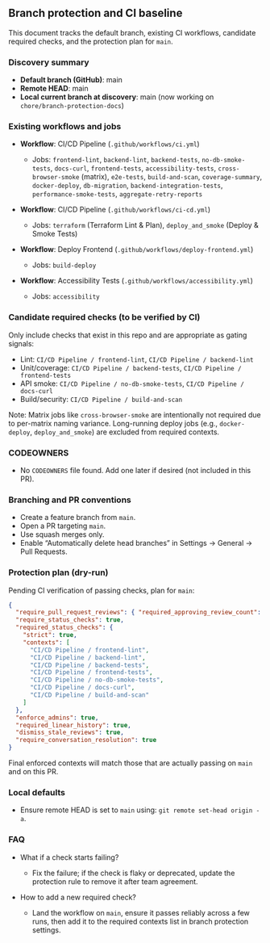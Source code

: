 ## Branch protection and CI baseline

This document tracks the default branch, existing CI workflows, candidate required checks, and the protection plan for `main`.

### Discovery summary

- **Default branch (GitHub)**: main
- **Remote HEAD**: main
- **Local current branch at discovery**: main (now working on `chore/branch-protection-docs`)

### Existing workflows and jobs

- **Workflow**: CI/CD Pipeline (`.github/workflows/ci.yml`)
  - Jobs: `frontend-lint`, `backend-lint`, `backend-tests`, `no-db-smoke-tests`, `docs-curl`, `frontend-tests`, `accessibility-tests`, `cross-browser-smoke` (matrix), `e2e-tests`, `build-and-scan`, `coverage-summary`, `docker-deploy`, `db-migration`, `backend-integration-tests`, `performance-smoke-tests`, `aggregate-retry-reports`

- **Workflow**: CI/CD Pipeline (`.github/workflows/ci-cd.yml`)
  - Jobs: `terraform` (Terraform Lint & Plan), `deploy_and_smoke` (Deploy & Smoke Tests)

- **Workflow**: Deploy Frontend (`.github/workflows/deploy-frontend.yml`)
  - Jobs: `build-deploy`

- **Workflow**: Accessibility Tests (`.github/workflows/accessibility.yml`)
  - Jobs: `accessibility`

### Candidate required checks (to be verified by CI)

Only include checks that exist in this repo and are appropriate as gating signals:

- Lint: `CI/CD Pipeline / frontend-lint`, `CI/CD Pipeline / backend-lint`
- Unit/coverage: `CI/CD Pipeline / backend-tests`, `CI/CD Pipeline / frontend-tests`
- API smoke: `CI/CD Pipeline / no-db-smoke-tests`, `CI/CD Pipeline / docs-curl`
- Build/security: `CI/CD Pipeline / build-and-scan`

Note: Matrix jobs like `cross-browser-smoke` are intentionally not required due to per-matrix naming variance. Long-running deploy jobs (e.g., `docker-deploy`, `deploy_and_smoke`) are excluded from required contexts.

### CODEOWNERS

- No `CODEOWNERS` file found. Add one later if desired (not included in this PR).

### Branching and PR conventions

- Create a feature branch from `main`.
- Open a PR targeting `main`.
- Use squash merges only.
- Enable “Automatically delete head branches” in Settings → General → Pull Requests.

### Protection plan (dry-run)

Pending CI verification of passing checks, plan for `main`:

```json
{
  "require_pull_request_reviews": { "required_approving_review_count": 1 },
  "require_status_checks": true,
  "required_status_checks": {
    "strict": true,
    "contexts": [
      "CI/CD Pipeline / frontend-lint",
      "CI/CD Pipeline / backend-lint",
      "CI/CD Pipeline / backend-tests",
      "CI/CD Pipeline / frontend-tests",
      "CI/CD Pipeline / no-db-smoke-tests",
      "CI/CD Pipeline / docs-curl",
      "CI/CD Pipeline / build-and-scan"
    ]
  },
  "enforce_admins": true,
  "required_linear_history": true,
  "dismiss_stale_reviews": true,
  "require_conversation_resolution": true
}
```

Final enforced contexts will match those that are actually passing on `main` and on this PR.


### Local defaults

- Ensure remote HEAD is set to `main` using: `git remote set-head origin -a`.

### FAQ

- What if a check starts failing?
  - Fix the failure; if the check is flaky or deprecated, update the protection rule to remove it after team agreement.

- How to add a new required check?
  - Land the workflow on `main`, ensure it passes reliably across a few runs, then add it to the required contexts list in branch protection settings.


